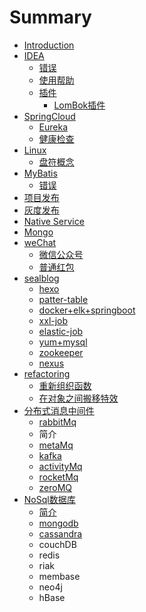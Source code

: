 # Summary

* [Introduction](README.md)
* [IDEA](java.md)
  * [错误](java/cuo-wu.md)
  * [使用帮助](java/shi-yong-bang-zhu.md)
  * [插件](java/cha-jian.md)
    * [LomBok插件](java/cha-jian/lombokcha-jian.md)
* [SpringCloud](springcloud.md)
  * [Eureka](springcloud/eureka.md)
  * [健康检查](springcloud/jian-kang-jian-cha.md)
* [Linux](linux.md)
  * [盘符概念](pan-fu-gai-nian.md)
* [MyBatis](mybatis.md)
  * [错误](mybatis/cuo-wu.md)
* [项目发布](xiang-mu-fa-bu.md)
* [灰度发布](hui-du-fa-bu.md)
* [Native Service](native-service.md)
* [Mongo](mongo.md)
* [weChat](wechat.md)
  * [微信公众号](wechat/wei-xin-gong-zhong-hao.md)
  * [普通红包](wechat/pu-tong-hong-bao.md)
* [sealblog](sealblog.md)
  * [hexo](sealblog/hexo.md)
  * [patter-table](patter-table.md)
  * [docker+elk+springboot](sealblog/docker.md)
  * [xxl-job](sealblog/xxl-job.md)
  * [elastic-job](elastic-job.md)
  * [yum+mysql](sealblog/yum+mysql.md)
  * [zookeeper](sealblog/zookeeper.md)
  * [nexus](sealblog/nexus.md)
* [refactoring](refactoring.md)
  * [重新组织函数](refactoring/zhong-xin-zu-zhi-han-shu.md)
  * [在对象之间搬移特效](refactoring/zai-dui-xiang-zhi-jian-ban-yi-te-xiao.md)
* [分布式消息中间件](distributedmessagemiddleware.md)
  * [rabbitMq](distributedmessagemiddleware/rabbitmq.md)
  * 简介
  * [metaMq](sealblog/metamq.md)
  * [kafka](sealblog/kafka.md)
  * [activityMq](activitymq.md)
  * [rocketMq](sealblog/rocketmq.md)
  * [zeroMQ](distributedmessagemiddleware/zeromq.md)
* [NoSql数据库](nosqlshu-ju-ku.md)
  * [简介](nosqlshu-ju-ku/jian-jie.md)
  * [mongodb](nosqlshu-ju-ku/mongodb.md)
  * [cassandra](nosqlshu-ju-ku/aa/cassandra.md)
  * couchDB
  * redis
  * riak
  * membase
  * neo4j
  * hBase

